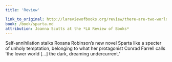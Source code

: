 ```yaml
---
title: 'Review'

link_to_original: http://lareviewofbooks.org/review/there-are-two-worlds-roxana-robinsons-sparta
book: /book/sparta.md
attribution: Joanna Scutts at the *LA Review of Books*
---
```

Self-annihilation stalks Roxana Robinson’s new novel Sparta like a specter of unholy temptation, belonging to what her protagonist Conrad Farrell calls 'the lower world […] the dark, dreaming undercurrent.'

